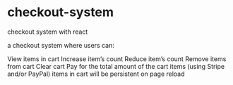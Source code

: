 # checkout-system
checkout system with react

a checkout system where users can:

View items in cart
Increase item’s count
Reduce item’s count
Remove items from cart 
Clear cart
Pay for the total amount of the cart items (using Stripe and/or PayPal)
items in cart will be persistent on page reload

